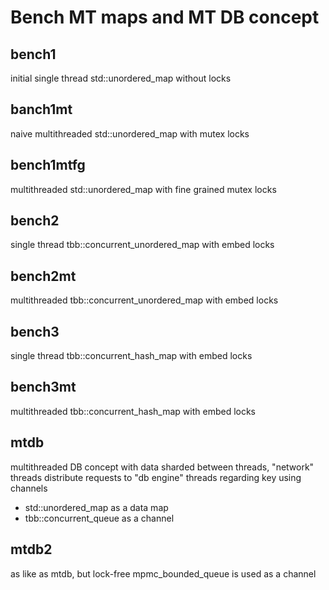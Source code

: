 # Bench MT maps and MT DB concept

## bench1
initial single thread std::unordered_map without locks

## banch1mt
naive multithreaded std::unordered_map with mutex locks

## bench1mtfg
multithreaded std::unordered_map with fine grained mutex locks

## bench2
single thread tbb::concurrent_unordered_map with embed locks

## bench2mt
multithreaded tbb::concurrent_unordered_map with embed locks

## bench3
single thread tbb::concurrent_hash_map with embed locks

## bench3mt
multithreaded tbb::concurrent_hash_map with embed locks

## mtdb
multithreaded DB concept with data sharded between threads, 
"network" threads distribute requests to "db engine" threads regarding key using channels
* std::unordered_map as a data map 
* tbb::concurrent_queue as a channel

## mtdb2
as like as mtdb, but lock-free mpmc_bounded_queue is used as a channel
